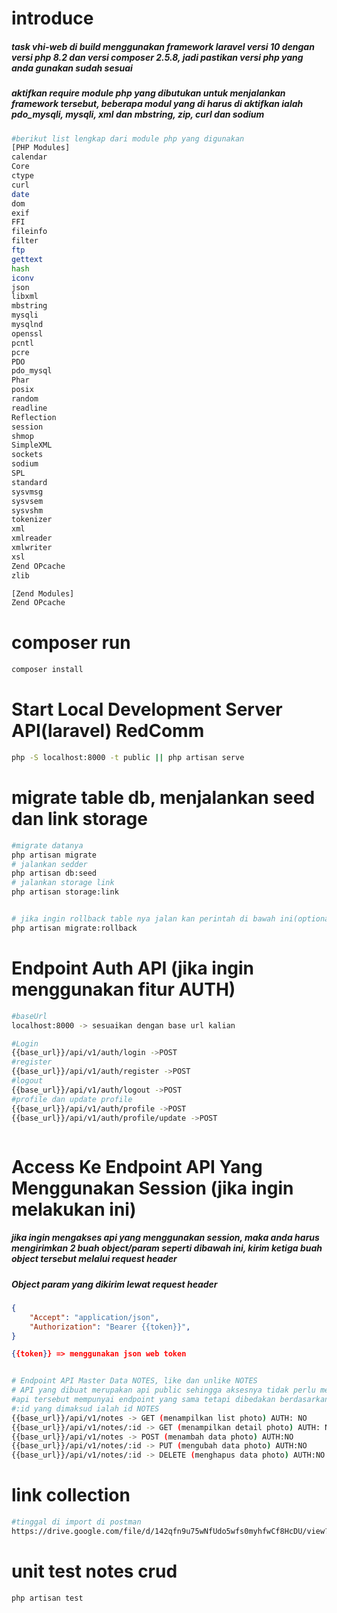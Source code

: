 # introduce

<h5>task vhi-web di build menggunakan framework laravel versi 10 dengan versi php 8.2 dan versi composer 2.5.8, jadi pastikan versi php yang anda gunakan sudah sesuai</h5>

<h5>
aktifkan require module php yang dibutukan untuk menjalankan framework tersebut, beberapa modul yang di harus di aktifkan ialah pdo_mysqli, mysqli, xml  dan mbstring, zip, curl dan sodium
</h5>

```bash
#berikut list lengkap dari module php yang digunakan
[PHP Modules]
calendar
Core
ctype
curl
date
dom
exif
FFI
fileinfo
filter
ftp
gettext
hash
iconv
json
libxml
mbstring
mysqli
mysqlnd
openssl
pcntl
pcre
PDO
pdo_mysql
Phar
posix
random
readline
Reflection
session
shmop
SimpleXML
sockets
sodium
SPL
standard
sysvmsg
sysvsem
sysvshm
tokenizer
xml
xmlreader
xmlwriter
xsl
Zend OPcache
zlib

[Zend Modules]
Zend OPcache


```

# composer run

```Bash
composer install
```

# Start Local Development Server API(laravel) RedComm

```Bash
php -S localhost:8000 -t public || php artisan serve
```

# migrate table db, menjalankan seed dan link storage

```Bash
#migrate datanya
php artisan migrate
# jalankan sedder
php artisan db:seed
# jalankan storage link
php artisan storage:link


# jika ingin rollback table nya jalan kan perintah di bawah ini(optional)
php artisan migrate:rollback

```

# Endpoint Auth API (jika ingin menggunakan fitur AUTH)

```Bash
#baseUrl
localhost:8000 -> sesuaikan dengan base url kalian

#Login
{{base_url}}/api/v1/auth/login ->POST
#register
{{base_url}}/api/v1/auth/register ->POST
#logout
{{base_url}}/api/v1/auth/logout ->POST
#profile dan update profile
{{base_url}}/api/v1/auth/profile ->POST
{{base_url}}/api/v1/auth/profile/update ->POST



```

# Access Ke Endpoint API Yang Menggunakan Session (jika ingin melakukan ini)

<h5>jika ingin mengakses api yang menggunakan session, maka anda harus mengirimkan 2 buah object/param seperti dibawah ini, kirim ketiga buah object tersebut melalui request header</h5>

<h5>Object param yang dikirim lewat request header</h5>

```JSON
{
    "Accept": "application/json",
    "Authorization": "Bearer {{token}}",
}

{{token}} => menggunakan json web token
```

```Bash

# Endpoint API Master Data NOTES, like dan unlike NOTES
# API yang dibuat merupakan api public sehingga aksesnya tidak perlu menggunakan session
#api tersebut mempunyai endpoint yang sama tetapi dibedakan berdasarkan request method
#:id yang dimaksud ialah id NOTES
{{base_url}}/api/v1/notes -> GET (menampilkan list photo) AUTH: NO
{{base_url}}/api/v1/notes/:id -> GET (menampilkan detail photo) AUTH: NO
{{base_url}}/api/v1/notes -> POST (menambah data photo) AUTH:NO
{{base_url}}/api/v1/notes/:id -> PUT (mengubah data photo) AUTH:NO
{{base_url}}/api/v1/notes/:id -> DELETE (menghapus data photo) AUTH:NO

```

# link collection

```bash
#tinggal di import di postman
https://drive.google.com/file/d/142qfn9u75wNfUdo5wfs0myhfwCf8HcDU/view?usp=sharing
```

# unit test notes crud

```bash
php artisan test
```
